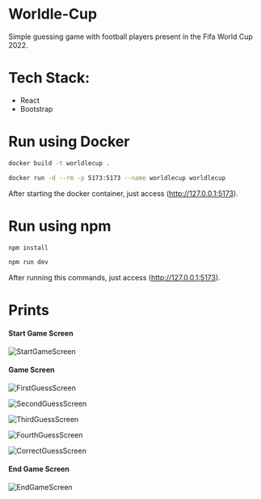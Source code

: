 # Worldle-Cup
Simple guessing game with football players present in the Fifa World Cup 2022.


# Tech Stack:
- React
- Bootstrap

# Run using Docker
```bash
docker build -t worldlecup .
```

```bash
docker run -d --rm -p 5173:5173 --name worldlecup worldlecup
```

After starting the docker container, just access (http://127.0.0.1:5173).

# Run using npm

```bash
npm install
```

```bash
npm run dev
```

After running this commands, just access (http://127.0.0.1:5173).

# Prints
<h4>Start Game Screen</h4>

![StartGameScreen](https://user-images.githubusercontent.com/62059222/208295416-a0975daf-43ee-48c2-9287-dd6e21ca8139.png)

<h4>Game Screen</h4>

![FirstGuessScreen](https://user-images.githubusercontent.com/62059222/208295412-6cf68cd1-2a57-4269-93f8-4b457bf2a1e1.png)

![SecondGuessScreen](https://user-images.githubusercontent.com/62059222/208295415-10aadf77-c43b-4987-a374-44905a5acc44.png)

![ThirdGuessScreen](https://user-images.githubusercontent.com/62059222/208295465-8cf38073-29c5-4edf-9508-5010d6e83a75.png)

![FourthGuessScreen](https://user-images.githubusercontent.com/62059222/208295414-acdca11e-4886-4c79-bfac-4ba075409a9b.png)

![CorrectGuessScreen](https://user-images.githubusercontent.com/62059222/208295409-64e06268-067a-4901-9162-023738416fe3.png)

<h4>End Game Screen</h4>

![EndGameScreen](https://user-images.githubusercontent.com/62059222/208295410-39ef3609-0bff-466e-9324-5658beb88c4e.png)

